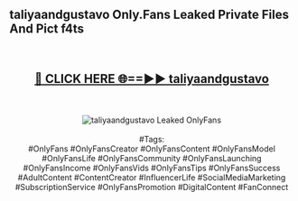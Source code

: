<h2>taliyaandgustavo Only.Fans Leaked Private Files And Pict f4ts</h2>
<br>
<div align="center">
<h2><a href="https://mediafiles.top/taliyaandgustavo" rel="nofollow">🔴 CLICK HERE 🌐==►► taliyaandgustavo</a></h2>
<br>
<br>
<a href="https://mediafiles.top/taliyaandgustavo" rel="nofollow" data-target="animated-image.originalLink"><img src="https://i.ibb.co.com/WyWwxjT/player-gif2.gif" alt="taliyaandgustavo Leaked OnlyFans" style="max-width: 100%; display: inline-block;" data-target="animated-image.originalImage"></a>
<br><br>
#Tags:
<br>
#OnlyFans #OnlyFansCreator #OnlyFansContent #OnlyFansModel #OnlyFansLife #OnlyFansCommunity #OnlyFansLaunching #OnlyFansIncome #OnlyFansVids #OnlyFansTips #OnlyFansSuccess #AdultContent #ContentCreator #InfluencerLife #SocialMediaMarketing #SubscriptionService #OnlyFansPromotion #DigitalContent #FanConnect
</div>
<br>